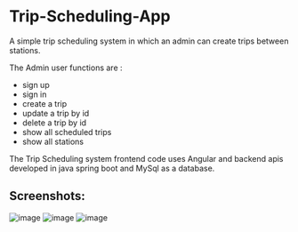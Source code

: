 # Trip-Scheduling-App
A simple trip scheduling system in which an admin can
create trips between stations.

The Admin user functions are :
   * sign up
   * sign in
   * create a trip
   *  update a trip by id
   * delete a trip by id
   * show all scheduled trips
   * show all stations
   
The Trip Scheduling system frontend code uses Angular and backend apis
developed in java spring boot and MySql as a database.

## Screenshots:
![image](https://user-images.githubusercontent.com/42949982/202022104-87976962-93f3-4fd4-b7c7-209c79cee96e.png)
![image](https://user-images.githubusercontent.com/42949982/202022207-231facc2-0173-4778-93c3-f74fa29d7a69.png)
![image](https://user-images.githubusercontent.com/42949982/202022280-4ac59939-a1a5-4b25-bf78-301db0b96562.png)

